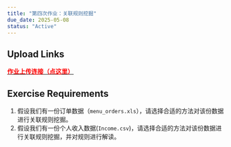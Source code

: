```yaml
---
title: "第四次作业：关联规则挖掘"
due_date: 2025-05-08
status: "Active"
---
```


## Upload Links

[<span style="color:red; font-weight:bold">作业上传连接（点这里）</span>](https://pan.hunnu.edu.cn/u/d/f2f4d979665c40dbad1e/)

## Exercise Requirements
1. 假设我们有一份订单数据（`menu_orders.xls`），请选择合适的方法对该份数据进行关联规则挖掘。
2. 假设我们有一份个人收入数据(`Income.csv`)，请选择合适的方法对该份数据进行关联规则挖掘，并对规则进行解读。